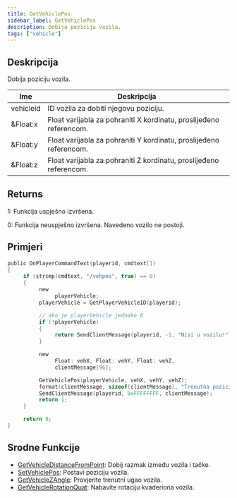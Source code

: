 ```yaml
---
title: GetVehiclePos
sidebar_label: GetVehiclePos
description: Dobija poziciju vozila.
tags: ["vehicle"]
---
```


## Deskripcija

Dobija poziciju vozila.

| Ime       | Deskripcija                                                        |
| --------- | ------------------------------------------------------------------ |
| vehicleid | ID vozila za dobiti njegovu poziciju.                              |
| &Float:x  | Float varijabla za pohraniti X kordinatu, proslijeđeno referencom. |
| &Float:y  | Float varijabla za pohraniti Y kordinatu, proslijeđeno referencom. |
| &Float:z  | Float varijabla za pohraniti Z kordinatu, proslijeđeno referencom. |

## Returns

1: Funkcija uspješno izvršena.

0: Funkcija neuspješno izvršena. Navedeno vozilo ne postoji.

## Primjeri

```c
public OnPlayerCommandText(playerid, cmdtext[])
{
     if (strcmp(cmdtext, "/vehpos", true) == 0)
     {
          new
               playerVehicle;
          playerVehicle = GetPlayerVehicleID(playerid);

          // ako je playerVehicle jednako 0
          if (!playerVehicle)
          {
               return SendClientMessage(playerid, -1, "Nisi u vozilu!");
          }

          new
               Float: vehX, Float: vehY, Float: vehZ,
               clientMessage[96];

          GetVehiclePos(playerVehicle, vehX, vehY, vehZ);
          format(clientMessage, sizeof(clientMessage), "Trenutna pozicija vozila je: %f, %f, %f", vehX, vehY, vehZ);
          SendClientMessage(playerid, 0xFFFFFFFF, clientMessage);
          return 1;
     }

     return 0;
}
```

## Srodne Funkcije

- [GetVehicleDistanceFromPoint](GetVehicleDistanceFromPoint): Dobij razmak između vozila i tačke.
- [SetVehiclePos](SetVehiclePos): Postavi poziciju vozila.
- [GetVehicleZAngle](GetVehicleZAngle): Provjerite trenutni ugao vozila.
- [GetVehicleRotationQuat](GetVehicleRotationQuat): Nabavite rotaciju kvaderiona vozila.
